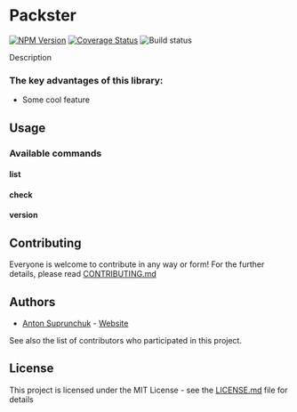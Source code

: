 # Packster

<a href='https://www.npmjs.com/package/js-merkle' target='_blank'><img src='https://img.shields.io/npm/v/js-merkle' alt='NPM Version' /></a>
<a href='https://coveralls.io/github/antouhou/js-merkle?branch=refs/tags/v0.1.2'><img src='https://coveralls.io/repos/github/antouhou/js-merkle/badge.svg?branch=refs/tags/v0.1.2' alt='Coverage Status' /></a>
<img src='https://github.com/antouhou/js-merkle/workflows/Build%20and%20test/badge.svg' alt="Build status" />

Description

### The key advantages of this library:

- Some cool feature

## Usage

### Available commands

#### list

#### check

#### version

## Contributing

Everyone is welcome to contribute in any way or form! For the further details, please read [CONTRIBUTING.md](./CONTRIBUTING.md)

## Authors
- [Anton Suprunchuk](https://github.com/antouhou) - [Website](https://antouhou.com)

See also the list of contributors who participated in this project.

## License

This project is licensed under the MIT License - see the [LICENSE.md](./LICENSE.md) file for details
